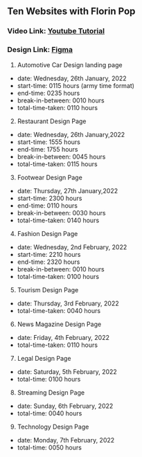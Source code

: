 ## Ten Websites with Florin Pop
### Video Link: [Youtube Tutorial](https://youtu.be/Rz-rey4Q1bw)
### Design Link: [Figma](https://www.figma.com/file/QmyHjqAZ49tuncZq1kDhK7/10-Website-Designs-in-1-hour---Design-Challenge?node-id=1%3A37)

1. Automotive Car Design landing page
- date: Wednesday, 26th January, 2022
- start-time: 0115 hours (army time format)
- end-time: 0235 hours
- break-in-between: 0010 hours
- total-time-taken: 0110 hours 

2. Restaurant Design Page
- date: Wednesday, 26th January,2022
- start-time: 1555 hours
- end-time: 1755 hours
- break-in-between: 0045 hours
- total-time-taken: 0115 hours

3. Footwear Design Page
- date: Thursday, 27th January,2022
- start-time: 2300 hours
- end-time: 0110 hours
- break-in-between: 0030 hours
- total-time-taken: 0140 hours

4. Fashion Design Page
- date: Wednesday, 2nd February, 2022
- start-time: 2210 hours
- end-time: 2320 hours
- break-in-between: 0010 hours
- total-time-taken: 0100 hours

5. Tourism Design Page
- date: Thursday, 3rd February, 2022
- total-time-taken: 0040 hours

6. News Magazine Design Page
- date: Friday, 4th February, 2022
- total-time-taken: 0110 hours

7. Legal Design Page
- date: Saturday, 5th February, 2022
- total-time: 0100 hours

8. Streaming Design Page
- date: Sunday, 6th February, 2022
- total-time: 0040 hours

9. Technology Design Page
- date: Monday, 7th February, 2022
- total-time: 0050 hours